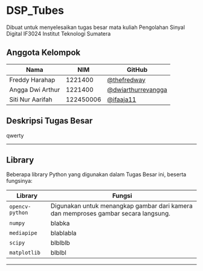 # DSP_Tubes
Dibuat untuk menyelesaikan tugas besar mata kuliah Pengolahan Sinyal Digital IF3024 Institut Teknologi Sumatera

## **Anggota Kelompok**

| Nama              | NIM       | GitHub                                                                 |
|-------------------|-----------|------------------------------------------------------------------------|
| Freddy Harahap | 1221400   | [@thefredway](https://github.com/thefredway)                           |
| Angga Dwi Arthur        | 1221400   | [@dwiarthurrevangga](https://github.com/dwiarthurrevangga)             |
| Siti Nur Aarifah      | 122450006 | [@ifaaja11](https://github.com/ifaaja11)                               |


## **Deskripsi Tugas Besar**
qwerty

---
## **Library**   

Beberapa library Python yang digunakan dalam Tugas Besar ini, beserta fungsinya:

| **Library**                | **Fungsi**                                                                                         |
| -------------------------- | -------------------------------------------------------------------------------------------------- |
| `opencv-python`                      | Digunakan untuk menangkap gambar dari kamera dan memproses gambar secara langsung.                 |
| `numpy`                | 	blabka |        
| `mediapipe` | blablabla |
|`scipy` | blblblb |
|`matplotlib` | blblbl | 


---
